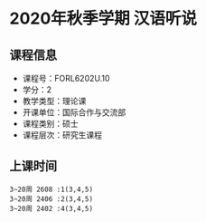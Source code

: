 # 2020年秋季学期 汉语听说 






## 课程信息

- 课程号：FORL6202U.10
- 学分：2
- 教学类型：理论课
- 开课单位：国际合作与交流部
- 课程类别：硕士
- 课程层次：研究生课程

## 上课时间

```
3~20周 2608 :1(3,4,5)
3~20周 2406 :2(3,4,5)
3~20周 2402 :4(3,4,5)
```

